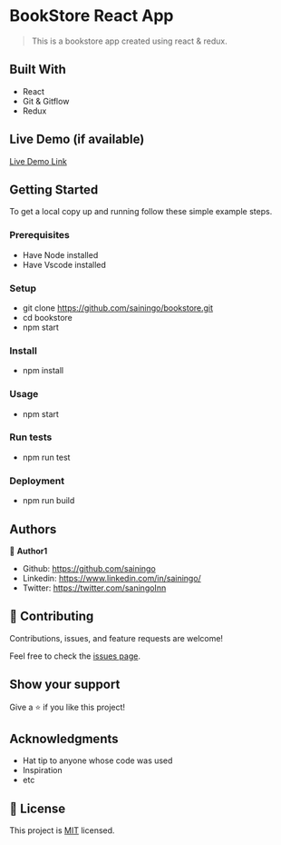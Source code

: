 # BookStore React App
> This is a bookstore app created using react & redux.


## Built With

- React
- Git & Gitflow 
- Redux

## Live Demo (if available)

[Live Demo Link](https://livedemo.com)


## Getting Started

To get a local copy up and running follow these simple example steps.

### Prerequisites
- Have Node installed
- Have Vscode installed

### Setup

- git clone https://github.com/sainingo/bookstore.git
- cd bookstore
- npm start

### Install
- npm install

### Usage
- npm start

### Run tests
- npm run test

### Deployment
- npm run build



## Authors

👤 **Author1**

- Github: https://github.com/sainingo
- Linkedin: https://www.linkedin.com/in/sainingo/
- Twitter: https://twitter.com/saningoInn



## 🤝 Contributing

Contributions, issues, and feature requests are welcome!

Feel free to check the [issues page](../../issues/).

## Show your support

Give a ⭐️ if you like this project!

## Acknowledgments

- Hat tip to anyone whose code was used
- Inspiration
- etc

## 📝 License

This project is [MIT](./MIT.md) licensed.
